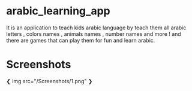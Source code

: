 # arabic_learning_app
It is an application to teach kids arabic language by teach them all arabic letters , colors names , animals names , number names and more !
and there are games that can play them for fun and learn arabic.


# Screenshots

❮ img src="/Screenshots/1.png" ❯
